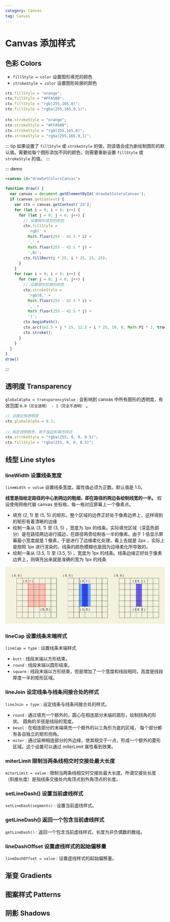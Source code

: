 ```yaml
---
category: Canvas
tag: Canvas
---
```


# Canvas 添加样式

## 色彩 Colors

+ `fillStyle = color` 设置图形填充的颜色
+ `strokeStyle = color` 设置图形轮廓的颜色

``` javascript
ctx.fillStyle = "orange";
ctx.fillStyle = "#FFA500";
ctx.fillStyle = "rgb(255,165,0)";
ctx.fillStyle = "rgba(255,165,0,1)";

ctx.strokeStyle = "orange";
ctx.strokeStyle = "#FFA500";
ctx.strokeStyle = "rgb(255,165,0)";
ctx.strokeStyle = "rgba(255,165,0,1)";
```

::: tip
如果设置了 `fillStyle` 或 `strokeStyle` 的值，则该值会成为新绘制图形的默认值。需要给每个图形添加不同的颜色，则需要重新设置 `fillStyle` 或 `strokeStyle` 的值。
:::

::: demo

```html
<canvas id="drawSetColorsCanvas">
```

```js
function draw() {
  var canvas = document.getElementById('drawSetColorsCanvas');
  if (canvas.getContext) {
    var ctx = canvas.getContext('2d');
    for (let i = 0; i < 6; i++) {
      for (let j = 0; j < 6; j++) {
        // 设置图形填充的颜色
        ctx.fillStyle =
          'rgb(' +
          Math.floor(255 - 42.5 * i) +
          ',' +
          Math.floor(255 - 42.5 * j) +
          ',0)';
        ctx.fillRect(j * 25, i * 25, 25, 25);
      }
    }
    for (var i = 0; i < 6; i++) {
      for (var j = 0; j < 6; j++) {
        // 设置图形轮廓的颜色
        ctx.strokeStyle =
          'rgb(0,' +
          Math.floor(255 - 42.5 * i) +
          ',' +
          Math.floor(255 - 42.5 * j) +
          ')';
        ctx.beginPath();
        ctx.arc(162.5 + j * 25, 12.5 + i * 25, 10, 0, Math.PI * 2, true);
        ctx.stroke();
      }
    }
  }
}
draw()
```

:::

## 透明度 Transparency

`globalAlpha = transparencyValue` : 会影响到 canvas 中所有图形的透明度，有效范围 `0.0（完全透明） - 1（完全不透明）` 。

``` javascript
// 设置全局透明度
ctx.globalAlpha = 0.2;

// 指定透明颜色，用于描边和填充样式
ctx.strokeStyle = "rgba(255, 0, 0, 0.5)";
ctx.fillStyle = "rgba(255, 0, 0, 0.5)";
```

## 线型 Line styles

### lineWidth 设置线条宽度

`lineWidth = value` 设置线条宽度。属性值必须为正数。默认值是 1.0。

**线宽是指给定路径的中心到两边的粗细，即在路径的两边各绘制线宽的一半。** 假设使用网格代替 canvas 坐标格，每一格对应屏幕上一个像素点。

+ 填充 (2, 1) 至 (5, 5) 的矩形。整个区域的边界正好处于像素边界上，这样得到的矩形有着清晰的边缘
+ 绘制一条从 (3, 1) 至 (3, 5) ，宽度为 1px 的线条。实际填充区域（深蓝色部分）是在路径两边进行描边，在路径两旁绘制各一半的像素。由于 1 倍显示屏幕最小宽度就是 1 像素，于是进行了边缘柔化处理，看上去就是 2px ，实际上是按照 1px 进行渲染的，线条的颜色模糊也是因为边缘柔化所导致的。
+ 绘制一条从 (3.5, 1) 至 (3.5, 5) ，宽度为 1px 的线条。线条边缘正好处于像素边界上，则填充出来就是准确的宽为 1px 的线条

![canvas_line_width](./files/images/canvas_line_width.drawio.png)

### lineCap 设置线条末端样式

`lineCap = type` : 设置线条末端样式

+ `butt` : 线段末端以方形结束。
+ `round` : 线段末端以圆形结束。
+ `square` : 线段末端以方形结束，但是增加了一个宽度和线段相同，高度是线段厚度一半的矩形区域。

### lineJoin 设定线条与线条间接合处的样式

`lineJoin = type` : 设定线条与线条间接合处的样式。

+ `round` : 通过填充一个额外的，圆心在相连部分末端的扇形，绘制拐角的形状。 圆角的半径是线段的宽度。
+ `bevel` : 在相连部分的末端填充一个额外的以三角形为底的区域， 每个部分都有各自独立的矩形拐角。
+ `miter` : 通过延伸相连部分的外边缘，使其相交于一点，形成一个额外的菱形区域。这个设置可以通过 miterLimit 属性看到效果。

### miterLimit 限制当两条线相交时交接处最大长度

`miterLimit = value` : 限制当两条线相交时交接处最大长度。所谓交接处长度（斜接长度）是指线条交接处内角顶点到外角顶点的长度。

### setLineDash() 设置当前虚线样式

`setLineDash(segments)` : 设置当前虚线样式。

### getLineDash() 返回一个包含当前虚线样式

`getLineDash()` : 返回一个包含当前虚线样式，长度为非负偶数的数组。

### lineDashOffset 设置虚线样式的起始偏移量

`lineDashOffset = value` : 设置虚线样式的起始偏移量。

## 渐变 Gradients

## 图案样式 Patterns

## 阴影 Shadows
